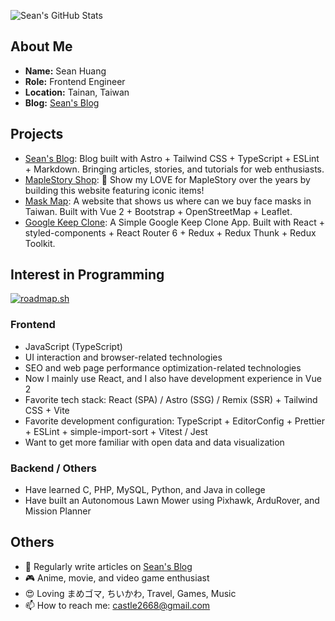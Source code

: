 ![Sean's GitHub Stats](https://github-readme-stats.vercel.app/api?username=castle2668&theme=react)

## About Me

* **Name:** Sean Huang
* **Role:** Frontend Engineer
* **Location:** Tainan, Taiwan
* **Blog:** [Sean's Blog](https://www.seanhuang.dev)

## Projects

* [Sean's Blog](https://www.seanhuang.dev): Blog built with Astro + Tailwind CSS + TypeScript + ESLint + Markdown. Bringing articles, stories, and tutorials for web enthusiasts.
* [MapleStory Shop](https://castle2668.github.io/maplestory-shop/): 🍁 Show my LOVE for MapleStory over the years by building this website featuring iconic items!
* [Mask Map](https://castle2668.github.io/mask-map/): A website that shows us where can we buy face masks in Taiwan. Built with Vue 2 + Bootstrap + OpenStreetMap + Leaflet.
* [Google Keep Clone](https://react-notes-app-66bfb.web.app/notes): A Simple Google Keep Clone App. Built with React + styled-components + React Router 6 + Redux + Redux Thunk + Redux Toolkit.

## Interest in Programming

[![roadmap.sh](https://roadmap.sh/card/wide/65fbda486deb533d6e0244c9?variant=dark)](https://roadmap.sh)

### Frontend

* JavaScript (TypeScript)
* UI interaction and browser-related technologies
* SEO and web page performance optimization-related technologies
* Now I mainly use React, and I also have development experience in Vue 2
* Favorite tech stack: React (SPA) / Astro (SSG) / Remix (SSR) + Tailwind CSS + Vite
* Favorite development configuration: TypeScript + EditorConfig + Prettier + ESLint + simple-import-sort + Vitest / Jest
* Want to get more familiar with open data and data visualization

### Backend / Others

* Have learned C, PHP, MySQL, Python, and Java in college
* Have built an Autonomous Lawn Mower using Pixhawk, ArduRover, and Mission Planner
  
## Others

* 📝 Regularly write articles on [Sean's Blog](https://www.seanhuang.dev)
* 🎮 Anime, movie, and video game enthusiast
* 😍 Loving まめゴマ, ちいかわ, Travel, Games, Music
* 📫 How to reach me: castle2668@gmail.com
